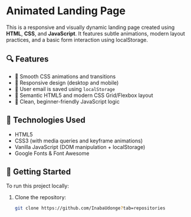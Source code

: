 # Animated Landing Page

This is a responsive and visually dynamic landing page created using **HTML**, **CSS**, and **JavaScript**. It features subtle animations, modern layout practices, and a basic form interaction using localStorage.

## 🔍 Features

- 🎨 Smooth CSS animations and transitions
- 📱 Responsive design (desktop and mobile)
- 💾 User email is saved using `localStorage`
- 🎯 Semantic HTML5 and modern CSS Grid/Flexbox layout
- 🧪 Clean, beginner-friendly JavaScript logic

## 📂 Technologies Used

- HTML5
- CSS3 (with media queries and keyframe animations)
- Vanilla JavaScript (DOM manipulation + localStorage)
- Google Fonts & Font Awesome

## 🚀 Getting Started

To run this project locally:

1. Clone the repository:
   ```bash
   git clone https://github.com/InabaUdonge?tab=repositories
